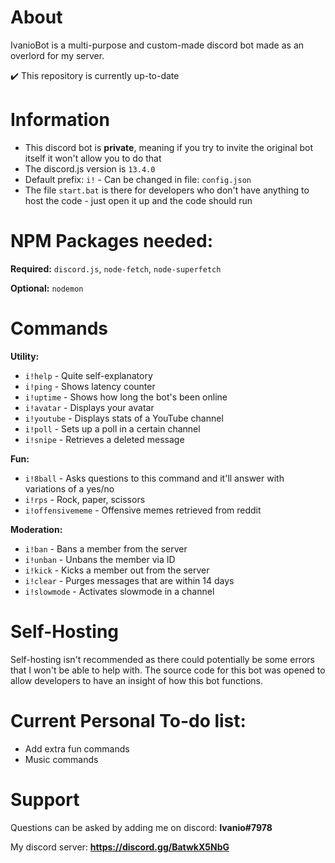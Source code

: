 # About
IvanioBot is a multi-purpose and custom-made discord bot made as an overlord for my server.

✔️ This repository is currently up-to-date 

# Information
- This discord bot is **private**, meaning if you try to invite the original bot itself it won't allow you to do that
- The discord.js version is ``13.4.0``
- Default prefix: ``i!`` - Can be changed in file: ``config.json``
- The file ``start.bat`` is there for developers who don't have anything to host the code - just open it up and the code should run

# NPM Packages needed:
**Required:** ``discord.js``, ``node-fetch``, ``node-superfetch``

**Optional:** ``nodemon``

# Commands
**Utility:**
- ``i!help`` - Quite self-explanatory
- ``i!ping`` - Shows latency counter
- ``i!uptime`` - Shows how long the bot's been online 
- ``i!avatar`` - Displays your avatar
- ``i!youtube`` - Displays stats of a YouTube channel
- ``i!poll`` - Sets up a poll in a certain channel
- ``i!snipe`` - Retrieves a deleted message

**Fun:**
- ``i!8ball`` - Asks questions to this command and it'll answer with variations of a yes/no
- ``i!rps`` - Rock, paper, scissors
- ``i!offensivememe`` - Offensive memes retrieved from reddit

**Moderation:**
- ``i!ban`` - Bans a member from the server
- ``i!unban`` - Unbans the member via ID
- ``i!kick`` - Kicks a member out from the server
- ``i!clear`` - Purges messages that are within 14 days 
- ``i!slowmode`` - Activates slowmode in a channel

# Self-Hosting
Self-hosting isn't recommended as there could potentially be some errors that I won't be able to help with. The source code for this bot was opened to allow developers to have an insight of how this bot functions.

# Current Personal To-do list:
- Add extra fun commands
- Music commands

# Support
Questions can be asked by adding me on discord: **Ivanio#7978**

My discord server: **https://discord.gg/BatwkX5NbG**

